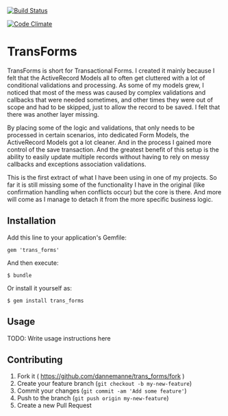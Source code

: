 [![Build Status](https://travis-ci.org/dannemanne/trans_forms.svg?branch=master)](https://travis-ci.org/dannemanne/trans_forms)

[![Code Climate](https://codeclimate.com/github/dannemanne/trans_forms.png)](https://codeclimate.com/github/dannemanne/trans_forms)

# TransForms

TransForms is short for Transactional Forms. I created it mainly because I felt that
the ActiveRecord Models all to often get cluttered with a lot of conditional validations
and processing. As some of my models grew, I noticed that most of the mess was caused
by complex validations and callbacks that were needed sometimes, and other times they
were out of scope and had to be skipped, just to allow the record to be saved. I felt
that there was another layer missing.

By placing some of the logic and validations, that only needs to be processed in certain
scenarios, into dedicated Form Models, the ActiveRecord Models got a lot cleaner. And
in the process I gained more control of the save transaction. And the greatest benefit of
this setup is the ability to easily update multiple records without having to rely on
messy callbacks and exceptions association validations.

This is the first extract of what I have been using in one of my projects. So far it
is still missing some of the functionality I have in the original (like confirmation
handling when conflicts occur) but the core is there. And more will come as I manage
to detach it from the more specific business logic.

## Installation

Add this line to your application's Gemfile:

    gem 'trans_forms'

And then execute:

    $ bundle

Or install it yourself as:

    $ gem install trans_forms

## Usage

TODO: Write usage instructions here

## Contributing

1. Fork it ( https://github.com/dannemanne/trans_forms/fork )
2. Create your feature branch (`git checkout -b my-new-feature`)
3. Commit your changes (`git commit -am 'Add some feature'`)
4. Push to the branch (`git push origin my-new-feature`)
5. Create a new Pull Request
